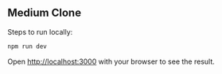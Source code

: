 ## Medium Clone

Steps to run locally:

```bash
npm run dev
```

Open [http://localhost:3000](http://localhost:3000) with your browser to see the result.

